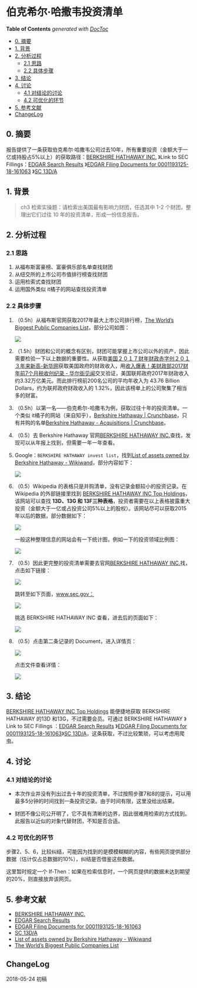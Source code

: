 # 伯克希尔·哈撒韦投资清单

<!-- START doctoc generated TOC please keep comment here to allow auto update -->
<!-- DON'T EDIT THIS SECTION, INSTEAD RE-RUN doctoc TO UPDATE -->
**Table of Contents**  *generated with [DocToc](https://github.com/thlorenz/doctoc)*

- [0. 摘要](#0-%E6%91%98%E8%A6%81)
- [1. 背景](#1-%E8%83%8C%E6%99%AF)
- [2. 分析过程](#2-%E5%88%86%E6%9E%90%E8%BF%87%E7%A8%8B)
  - [2.1 思路](#21-%E6%80%9D%E8%B7%AF)
  - [2.2 具体步骤](#22-%E5%85%B7%E4%BD%93%E6%AD%A5%E9%AA%A4)
- [3. 结论](#3-%E7%BB%93%E8%AE%BA)
- [4. 讨论](#4-%E8%AE%A8%E8%AE%BA)
  - [4.1 对结论的讨论](#41-%E5%AF%B9%E7%BB%93%E8%AE%BA%E7%9A%84%E8%AE%A8%E8%AE%BA)
  - [4.2 可优化的环节](#42-%E5%8F%AF%E4%BC%98%E5%8C%96%E7%9A%84%E7%8E%AF%E8%8A%82)
- [5. 参考文献](#5-%E5%8F%82%E8%80%83%E6%96%87%E7%8C%AE)
- [ChangeLog](#changelog)

<!-- END doctoc generated TOC please keep comment here to allow auto update -->

## 0. 摘要

报告提供了一条获取伯克希尔·哈撒韦公司过去10年，所有重要投资（金额大于一亿或持股占5%以上）的获取路径：[BERKSHIRE HATHAWAY INC.](http://www.berkshirehathaway.com/) 》Link to SEC Fillings：[EDGAR Search Results](https://www.sec.gov/cgi-bin/browse-edgar?action=getcompany&CIK=0001067983&owner=exclude&count=40&hidefilings=0) 》[EDGAR Filing Documents for 0001193125-18-161063](https://www.sec.gov/Archives/edgar/data/1067983/000119312518161063/0001193125-18-161063-index.htm) 》[SC 13D/A](https://www.sec.gov/Archives/edgar/data/927066/000119312518161063/d585955dsc13da.htm)

## 1. 背景

> ch3 检索实操题：请检索出美国最有影响力财团，任选其中 1-2 个财团，整理出它们过往 10 年的投资清单，形成一份信息报告。

## 2. 分析过程

### 2.1 思路

1. 从福布斯富豪榜、富豪俱乐部名单查找财团
2. 从纽交所的上市公司市值排行榜查找财团
3. 运用检索式查找财团
4. 运用国外类似 it橘子的网站查找投资清单

### 2.2 具体步骤

1. （0.5h）从福布斯官网获取2017年最大上市公司排行榜，[The World’s Biggest Public Companies List](https://www.forbes.com/global2000/list/#country:United%20States)，部分公司如图：

   ![](http://oohkn7mnd.bkt.clouddn.com/534523634564.png)

2. （1.5h）财团和公司的概念有区别，财团可能掌握上市公司以外的资产，因此需要检验一下以上数据的重要性。从获取[美国２０１７财年财政赤字创２０１３年来新高-新华网](http://www.xinhuanet.com/world/2017-10/21/c_1121836189.htm)获取美国政府的财政收入，用[收入爆表！美财政部2017财年前7个月税收创纪录 - 华尔街见闻](https://wallstreetcn.com/articles/3008862)交叉验证，美国联邦政府2017年财政收入约3.32万亿美元。而此排行榜前200名公司的平均年收入为 43.76 Billion Dollars，约为联邦政府财政收入的 1.32%，因此该榜单上的公司聚集了相当多的财富。

3. （0.5h）以第一名——伯克希尔-哈撒韦为例，获取过往十年的投资清单。一个类似 it橘子的网站（来自知乎），[Berkshire Hathaway | Crunchbase](https://www.crunchbase.com/organization/berkshire-hathaway-corp)，只有并购的名单[Berkshire Hathaway - Acquisitions | Crunchbase](https://www.crunchbase.com/organization/berkshire-hathaway-corp/acquisitions/acquisitions_list#section-acquisitions)。

4. （0.5）去 Berkshire Hathaway 官网[BERKSHIRE HATHAWAY INC.](http://www.berkshirehathaway.com/)查找，发现可以从年报上找到，但需要一年一年查看。

5. Google：`BERKSHIRE HATHAWAY invest list`，找到[List of assets owned by Berkshire Hathaway - Wikiwand](https://www.wikiwand.com/en/List_of_assets_owned_by_Berkshire_Hathaway)，部分内容如下：

   ![](http://oohkn7mnd.bkt.clouddn.com/4536464564.png)

6. （0.5）Wikipedia 的表格只是并购清单，没有记录金额较小的投资记录。在 Wikipedia 的外部链接里找到 [BERKSHIRE HATHAWAY INC Top Holdings](https://whalewisdom.com/filer/berkshire-hathaway-inc#tabholdings_tab_link)，该网站可以查找 **13D、13G 和 13F三种表格**，投资者需要在以上表格披露重大投资（金额大于一亿或占投资公司5%以上的股权）。该网站尽可以获取2015年以后的数据，部分数据如下：

   ![](http://oohkn7mnd.bkt.clouddn.com/6238468923.png)

   一般这种整理信息的网站会有一下统计图，例如一下的投资领域比例图：

   ![](http://oohkn7mnd.bkt.clouddn.com/3243534.png)

7. （0.5）因此更完整的投资清单需要去官网[BERKSHIRE HATHAWAY INC.](http://www.berkshirehathaway.com/)找，点击如下链接：

   ![](http://oohkn7mnd.bkt.clouddn.com/234234232342.png)

   跳转至如下页面，www.sec.gov：

   ![](http://oohkn7mnd.bkt.clouddn.com/2343453245.png)

   挑选 BERKSHIRE HATHAWAY INC 查看，进去后的页面如下：

   ![](http://oohkn7mnd.bkt.clouddn.com/35234535.png)

8. （0.5）点击第二条记录的 Document，进入详情页：

   ![](http://oohkn7mnd.bkt.clouddn.com/39245793.png)

   点击文件查看详情：

   ![](http://oohkn7mnd.bkt.clouddn.com/5873597392045.png)

## 3. 结论

[BERKSHIRE HATHAWAY INC Top Holdings](https://whalewisdom.com/filer/berkshire-hathaway-inc#tabholdings_tab_link) 能便捷地获取 BERKSHIRE HATHAWAY 的13D 和13G，不过需要会员。可通过 BERKSHIRE HATHAWAY 》Link to SEC Fillings ：[EDGAR Search Results](https://www.sec.gov/cgi-bin/browse-edgar?action=getcompany&CIK=0001067983&owner=exclude&count=40&hidefilings=0) 》[EDGAR Filing Documents for 0001193125-18-161063](https://www.sec.gov/Archives/edgar/data/1067983/000119312518161063/0001193125-18-161063-index.htm)》[SC 13D/A](https://www.sec.gov/Archives/edgar/data/927066/000119312518161063/d585955dsc13da.htm)，这条获取，不过比较繁琐，可以考虑用爬虫。

## 4. 讨论

### 4.1 对结论的讨论

- 本次作业并没有列出过去十年的投资清单，不过按照步骤7和8的提示，可以用最多5分钟的时间找到一条投资记录。由于时间有限，这里没给出结果。

- 财团不像公司公开明了，它不具有清晰的边界，因此很难用检索的方式找到。此报告以近似的对象代替财团，不知是否合适。

### 4.2 可优化的环节

步骤2、5、6，比较纠结，可能因为找到的是模模糊糊的内容，有些网页提供部分数据（估计仅占总数据的10%），纠结是否借鉴这些数据。

这里暂时规定一个 If-Then：如果在检索信息时，一个网页提供的数据未达到期望的20%，则直接放弃该网页。

## 5. 参考文献

* [BERKSHIRE HATHAWAY INC.](http://www.berkshirehathaway.com/)
* [EDGAR Search Results](https://www.sec.gov/cgi-bin/browse-edgar?action=getcompany&CIK=0001067983&owner=exclude&count=40&hidefilings=0)
* [EDGAR Filing Documents for 0001193125-18-161063](https://www.sec.gov/Archives/edgar/data/1067983/000119312518161063/0001193125-18-161063-index.htm)
* [SC 13D/A](https://www.sec.gov/Archives/edgar/data/927066/000119312518161063/d585955dsc13da.htm)
* [List of assets owned by Berkshire Hathaway - Wikiwand](https://www.wikiwand.com/en/List_of_assets_owned_by_Berkshire_Hathaway)
* [The World’s Biggest Public Companies List](https://www.forbes.com/global2000/list/#country:United%20States)

## ChangeLog

2018-05-24 初稿